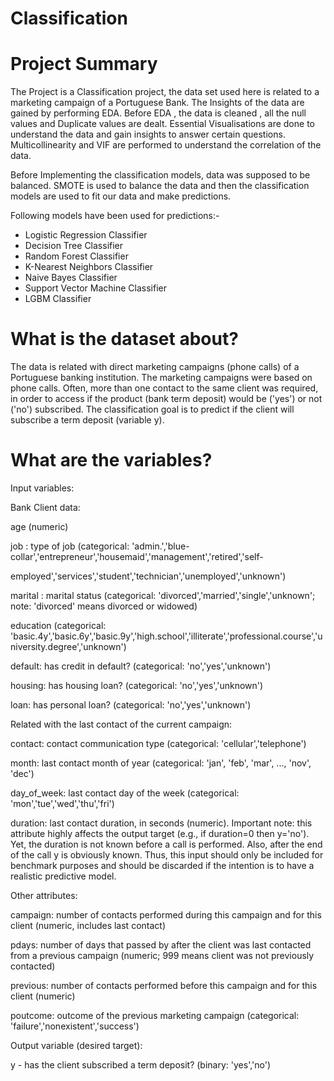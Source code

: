 # Classification

# Project Summary

The Project is a Classification project, the data set used here is related to a marketing campaign of a Portuguese Bank. The Insights of the data are gained by performing EDA. Before EDA , the data is cleaned , all the null values and Duplicate values are dealt. Essential Visualisations are done to understand the data and gain insights to answer certain questions. 
Multicollinearity and VIF are performed to understand the correlation of the data.  

Before Implementing the classification models, data was supposed to be balanced. SMOTE is used to balance the data and then the classification models are used to fit our data and make predictions.

Following models have been used for predictions:-

*   Logistic Regression Classifier
*   Decision Tree Classifier
*   Random Forest Classifier
*   K-Nearest Neighbors Classifier
*   Naive Bayes Classifier
*   Support Vector Machine Classifier
*   LGBM Classifier


# What is the dataset about?

The data is related with direct marketing campaigns (phone calls) of a Portuguese banking institution. The marketing campaigns were based on phone calls. Often, more than one contact to the same client was required, in order to access if the product (bank term deposit) would be ('yes') or not ('no') subscribed. The classification goal is to predict if the client will subscribe a term deposit (variable y).

# What are the variables?

Input variables:

Bank Client data:

age (numeric)

job : type of job (categorical: 'admin.','blue-collar','entrepreneur','housemaid','management','retired','self-

employed','services','student','technician','unemployed','unknown')

marital : marital status (categorical: 'divorced','married','single','unknown'; note: 'divorced' means divorced or widowed)

education (categorical: 'basic.4y','basic.6y','basic.9y','high.school','illiterate','professional.course','university.degree','unknown')

default: has credit in default? (categorical: 'no','yes','unknown')

housing: has housing loan? (categorical: 'no','yes','unknown')

loan: has personal loan? (categorical: 'no','yes','unknown')

Related with the last contact of the current campaign:

contact: contact communication type (categorical: 'cellular','telephone')

month: last contact month of year (categorical: 'jan', 'feb', 'mar', ..., 'nov', 'dec')

day_of_week: last contact day of the week (categorical: 'mon','tue','wed','thu','fri')

duration: last contact duration, in seconds (numeric). Important note: this attribute highly affects the output target (e.g., if duration=0 then y='no'). Yet, the 
duration is not known before a call is performed. Also, after the end of the call y is obviously known. Thus, this input should only be included for benchmark purposes and should be discarded if the intention is to have a realistic predictive model.

Other attributes:

campaign: number of contacts performed during this campaign and for this client (numeric, includes last contact)

pdays: number of days that passed by after the client was last contacted from a previous campaign (numeric; 999 means client was not previously contacted)

previous: number of contacts performed before this campaign and for this client (numeric)

poutcome: outcome of the previous marketing campaign (categorical: 'failure','nonexistent','success')

Output variable (desired target):

y - has the client subscribed a term deposit? (binary: 'yes','no')
